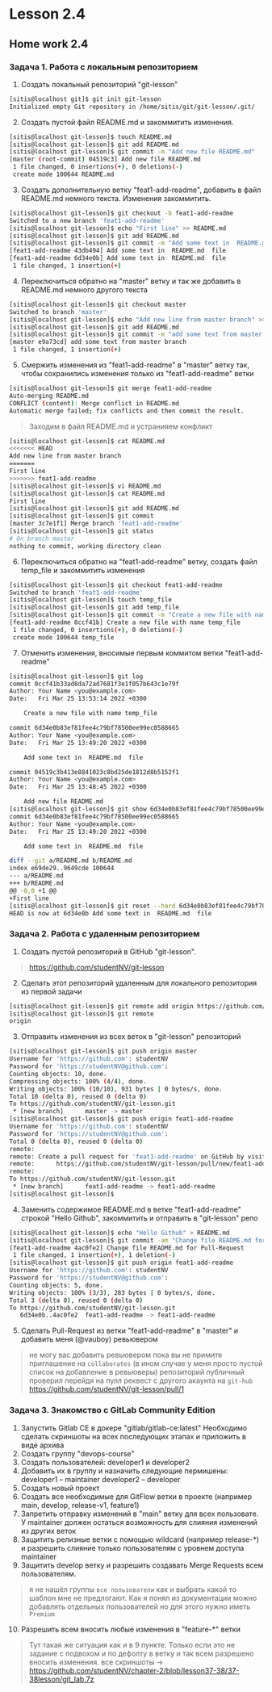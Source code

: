 # Lesson 2.4

## Home work 2.4

### Задача 1. Работа с локальным репозиторием

1. Создать локальный репозиторий "git-lesson"
```bash
[sitis@localhost git]$ git init git-lesson
Initialized empty Git repository in /home/sitis/git/git-lesson/.git/
```

2. Создать пустой файл README.md и закоммитить изменения.
```bash
[sitis@localhost git-lesson]$ touch README.md
[sitis@localhost git-lesson]$ git add README.md
[sitis@localhost git-lesson]$ git commit -m "Add new file README.md"
[master (root-commit) 04519c3] Add new file README.md
 1 file changed, 0 insertions(+), 0 deletions(-)
 create mode 100644 README.md
```

3. Создать дополнительную ветку "feat1-add-readme", добавить в файл README.md немного текста. Изменения закоммитить.
```bash
[sitis@localhost git-lesson]$ git checkout -b feat1-add-readme
Switched to a new branch 'feat1-add-readme'
[sitis@localhost git-lesson]$ echo "First line" >> README.md
[sitis@localhost git-lesson]$ git add README.md
[sitis@localhost git-lesson]$ git commit -m "Add some text in  README.md  file"
[feat1-add-readme 43db494] Add some text in  README.md  file
[feat1-add-readme 6d34e0b] Add some text in  README.md  file
 1 file changed, 1 insertion(+)
```
4. Переключиться обратно на "master" ветку и так же добавить в README.md немного другого текста
```bash
[sitis@localhost git-lesson]$ git checkout master
Switched to branch 'master'
[sitis@localhost git-lesson]$ echo "Add new line from master branch" >> README.md
[sitis@localhost git-lesson]$ git add README.md
[sitis@localhost git-lesson]$ git commit -m "add some text from master branch"
[master e9a73cd] add some text from master branch
 1 file changed, 1 insertion(+)
```
5. Смержить изменения из "feat1-add-readme" в "master" ветку так, чтобы сохранились изменения только из "feat1-add-readme" ветки
```bash
[sitis@localhost git-lesson]$ git merge feat1-add-readme
Auto-merging README.md
CONFLICT (content): Merge conflict in README.md
Automatic merge failed; fix conflicts and then commit the result.
```
> Заходим в файл README.md и устранияем конфликт
```bash
[sitis@localhost git-lesson]$ cat README.md
<<<<<<< HEAD
Add new line from master branch
=======
First line
>>>>>>> feat1-add-readme
[sitis@localhost git-lesson]$ vi README.md
[sitis@localhost git-lesson]$ cat README.md
First line
[sitis@localhost git-lesson]$ git add README.md
[sitis@localhost git-lesson]$ git commit
[master 3c7e1f1] Merge branch 'feat1-add-readme'
[sitis@localhost git-lesson]$ git status
# On branch master
nothing to commit, working directory clean
```
6. Переключиться обратно на "feat1-add-readme" ветку, создать файл temp_file и закоммитить изменения
```bash
[sitis@localhost git-lesson]$ git checkout feat1-add-readme
Switched to branch 'feat1-add-readme'
[sitis@localhost git-lesson]$ touch temp_file
[sitis@localhost git-lesson]$ git add temp_file
[sitis@localhost git-lesson]$ git commit -m "Create a new file with name temp_file"
[feat1-add-readme 0ccf41b] Create a new file with name temp_file
 1 file changed, 0 insertions(+), 0 deletions(-)
 create mode 100644 temp_file
```
7. Отменить изменения, вносимые первым коммитом ветки "feat1-add-readme"
```bash
[sitis@localhost git-lesson]$ git log
commit 0ccf41b33ad8da72ad7681f3e1f057b643c1e79f
Author: Your Name <you@example.com>
Date:   Fri Mar 25 13:53:14 2022 +0300

    Create a new file with name temp_file

commit 6d34e0b83ef81fee4c79bf78500ee99ec0588665
Author: Your Name <you@example.com>
Date:   Fri Mar 25 13:49:20 2022 +0300

    Add some text in  README.md  file

commit 04519c3b413e8841023c8bd25de1812d8b5152f1
Author: Your Name <you@example.com>
Date:   Fri Mar 25 13:48:45 2022 +0300

    Add new file README.md
[sitis@localhost git-lesson]$ git show 6d34e0b83ef81fee4c79bf78500ee99ec0588665
commit 6d34e0b83ef81fee4c79bf78500ee99ec0588665
Author: Your Name <you@example.com>
Date:   Fri Mar 25 13:49:20 2022 +0300

    Add some text in  README.md  file

diff --git a/README.md b/README.md
index e69de29..9649cde 100644
--- a/README.md
+++ b/README.md
@@ -0,0 +1 @@
+First line
[sitis@localhost git-lesson]$ git reset --hard 6d34e0b83ef81fee4c79bf78500ee99ec0588665
HEAD is now at 6d34e0b Add some text in  README.md  file
```

### Задача 2. Работа с удаленным репозиторием

1. Создать пустой репозиторий в GitHub "git-lesson".
> https://github.com/studentNV/git-lesson
2. Сделать этот репозиторий удаленным для локального репозитория из первой задачи
```bash
[sitis@localhost git-lesson]$ git remote add origin https://github.com/studentNV/git-lesson.git
[sitis@localhost git-lesson]$ git remote
origin
```

3. Отправить изменения из всех веток в "git-lesson" репозиторий
```bash
[sitis@localhost git-lesson]$ git push origin master
Username for 'https://github.com': studentNV
Password for 'https://studentNV@github.com':
Counting objects: 10, done.
Compressing objects: 100% (4/4), done.
Writing objects: 100% (10/10), 931 bytes | 0 bytes/s, done.
Total 10 (delta 0), reused 0 (delta 0)
To https://github.com/studentNV/git-lesson.git
 * [new branch]      master -> master
[sitis@localhost git-lesson]$ git push origin feat1-add-readme
Username for 'https://github.com': studentNV
Password for 'https://studentNV@github.com':
Total 0 (delta 0), reused 0 (delta 0)
remote:
remote: Create a pull request for 'feat1-add-readme' on GitHub by visiting:
remote:      https://github.com/studentNV/git-lesson/pull/new/feat1-add-readme
remote:
To https://github.com/studentNV/git-lesson.git
 * [new branch]      feat1-add-readme -> feat1-add-readme
[sitis@localhost git-lesson]$

```

4. Заменить содержимое README.md в ветке "feat1-add-readme" строкой "Hello Github", закоммитить и отправить в "git-lesson" репо
```bash
[sitis@localhost git-lesson]$ echo "Hello Github" > README.md
[sitis@localhost git-lesson]$ git commit -am "Change file README.md for Pull-Request"
[feat1-add-readme 4ac0fe2] Change file README.md for Pull-Request
 1 file changed, 1 insertion(+), 1 deletion(-)
[sitis@localhost git-lesson]$ git push origin feat1-add-readme
Username for 'https://github.com': studentNV
Password for 'https://studentNV@github.com':
Counting objects: 5, done.
Writing objects: 100% (3/3), 283 bytes | 0 bytes/s, done.
Total 3 (delta 0), reused 0 (delta 0)
To https://github.com/studentNV/git-lesson.git
   6d34e0b..4ac0fe2  feat1-add-readme -> feat1-add-readme
```
5. Сделать Pull-Request из ветки "feat1-add-readme" в "master" и добавить меня (@vauboy) ревьювером
> не могу вас добавить ревьювером пока вы не примите приглашение на `collaborates` (в ином случае у меня просто пустой список на добавление в ревьюверы) репозиторий публичный проверил перейдя на пулл реквест с другого акаунта на `git-hub`
> https://github.com/studentNV/git-lesson/pull/1

### Задача 3. Знакомство с GitLab Community Edition

1. Запустить Gitlab CE в докере "gitlab/gitlab-ce:latest"
Необходимо сделать скриншоты на всех последующих этапах и приложить в виде архива
2. Создать группу "devops-course"
3. Создать пользователей: developer1 и developer2
4. Добавить их в группу и назначить следующие пермишены:
developer1 – maintainer
developer2 – developer
5. Создать новый проект
6. Создать все необходимые для GitFlow ветки в проекте (например main, develop, release-v1, feature1)
7. Запретить отправку изменений в "main" ветку для всех пользовате. У maintainer должен остаться возможность для слияния изменений из других веток
8. Защитить релизные ветки с помощью wildcard (например release-*) и разрешить слияние только пользователям с уровнем доступа maintainer
9. Защитить develop ветку и разрешить создавать Merge Requests всем пользователям.
> я не нашёл группы `все пользователи` как и выбрать какой то шаблон мне не предлогают. Как я понял из документации можно добавлять отдельных пользователей но для этого нужно иметь `Premium`
10. Разрешить всем вносить любые изменения в "feature-*" ветки
> Тут такая же ситуация как и в 9 пункте. Только если это не задание с подвохом и по дефолту в ветку и так всем разрешено вносить изменения.
> все скриншоты -> https://github.com/studentNV/chapter-2/blob/lesson37-38/37-38lesson/git_lab.7z
